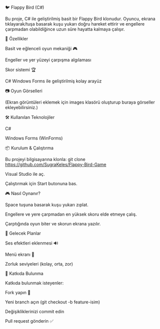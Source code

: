 🐦 Flappy Bird (C#)

Bu proje, C# ile geliştirilmiş basit bir Flappy Bird klonudur. Oyuncu, ekrana tıklayarak/tuşa basarak kuşu yukarı doğru hareket ettirir ve engellere çarpmadan olabildiğince uzun süre hayatta kalmaya çalışır.

🚀 Özellikler

Basit ve eğlenceli oyun mekaniği 🎮

Engeller ve yer yüzeyi çarpışma algılaması

Skor sistemi 🏆

C# Windows Forms ile geliştirilmiş kolay arayüz

📷 Oyun Görselleri

(Ekran görüntüleri eklemek için images klasörü oluşturup buraya görseller ekleyebilirsiniz.)

🛠 Kullanılan Teknolojiler

C#

Windows Forms (WinForms)

📦 Kurulum & Çalıştırma

Bu projeyi bilgisayarına klonla: git clone https://github.com/SugraKeles/Flappy-Bird-Game

Visual Studio ile aç.

Çalıştırmak için Start butonuna bas.

🎮 Nasıl Oynanır?

Space tuşuna basarak kuşu yukarı zıplat.

Engellere ve yere çarpmadan en yüksek skoru elde etmeye çalış.

Çarptığında oyun biter ve skorun ekrana yazılır.

🔮 Gelecek Planlar

Ses efektleri eklenmesi 🔊

Menü ekranı 🎨

Zorluk seviyeleri (kolay, orta, zor)

🤝 Katkıda Bulunma

Katkıda bulunmak isteyenler:

Fork yapın 🍴

Yeni branch açın (git checkout -b feature-isim)

Değişikliklerinizi commit edin

Pull request gönderin ✅
